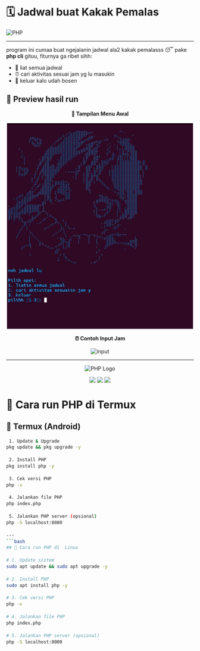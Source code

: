 # 🗓️ Jadwal buat Kakak Pemalas  

![PHP](https://img.shields.io/badge/PHP-777BB4?logo=php&logoColor=white&style=for-the-badge)  

---

program ini cumaa buat ngejalanin jadwal ala2 kakak pemalasss 😴 pake **php cli** gituu, fiturnya ga ribet sihh:  
- 📖 liat semua jadwal  
- ⏰ cari aktivitas sesuai jam yg lu masukin  
- 🚪 keluar kalo udah bosen  

## 📸 Preview hasil run  

<p align="center">  
  <b>📌 Tampilan Menu Awal</b><br><br>  
  <img src="assets/preview.jpg" alt="menu" width="500">  
</p>  

<p align="center">  
  <b>⏰ Contoh Input Jam</b><br><br>  
  <img src="assets/preview%02.jpg" alt="input" width="500">  
</p>

---

<p align="center">
  <img src="https://www.php.net/images/logos/new-php-logo.svg" alt="PHP Logo" width="150"/>
</p>

<p align="center">
  <img src="https://img.shields.io/badge/Language-PHP-777BB4?style=for-the-badge&logo=php&logoColor=white"/>
  <img src="https://img.shields.io/badge/Terminal-Termux-000000?style=for-the-badge&logo=android&logoColor=green"/>
  <img src="https://img.shields.io/badge/System-Linux-FCC624?style=for-the-badge&logo=linux&logoColor=black"/>
</p>

# 🚀 Cara run PHP di Termux

## 📱 Termux (Android)

```bash
 1. Update & Upgrade
pkg update && pkg upgrade -y

 2. Install PHP
pkg install php -y

 3. Cek versi PHP
php -v

 4. Jalankan file PHP
php index.php

 5. Jalankan PHP server (opsional)
php -S localhost:8080

---
```bash
## 🚀 Cara run PHP di  Linux

# 1. Update sistem
sudo apt update && sudo apt upgrade -y

# 2. Install PHP
sudo apt install php -y

# 3. Cek versi PHP
php -v

# 4. Jalankan file PHP
php index.php

# 5. Jalankan PHP server (opsional)
php -S localhost:8000